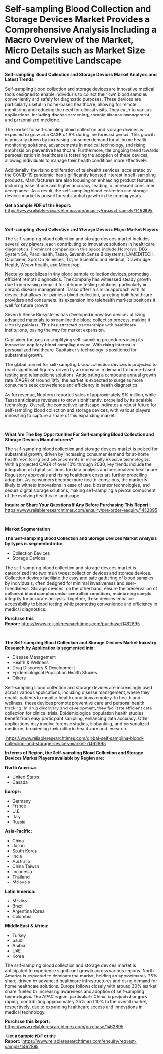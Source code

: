 <p><h1>Self-sampling Blood Collection and Storage Devices Market Provides a Comprehensive Analysis Including a Macro Overview of the Market, Micro Details such as Market Size and Competitive Landscape</h1></p><p><strong>Self-sampling Blood Collection and Storage Devices Market Analysis and Latest Trends</strong></p>
<p><p>Self-sampling blood collection and storage devices are innovative medical tools designed to enable individuals to collect their own blood samples conveniently and safely for diagnostic purposes. These devices are particularly useful in home-based healthcare, allowing for remote monitoring and reducing the need for clinical visits. They cater to various applications, including disease screening, chronic disease management, and personalized medicine.</p><p>The market for self-sampling blood collection and storage devices is expected to grow at a CAGR of 9% during the forecast period. This growth is primarily driven by increasing consumer demand for at-home health monitoring solutions, advancements in medical technology, and rising emphasis on preventive healthcare. Furthermore, the ongoing trend towards personalization in healthcare is fostering the adoption of these devices, allowing individuals to manage their health conditions more effectively.</p><p>Additionally, the rising proliferation of telehealth services, accelerated by the COVID-19 pandemic, has significantly boosted interest in self-sampling products. Manufacturers are also focusing on enhancing product features, including ease of use and higher accuracy, leading to increased consumer acceptance. As a result, the self-sampling blood collection and storage devices market is poised for substantial growth in the coming years.</p></p>
<p><strong>Get a Sample PDF of the Report:&nbsp;</strong> <a href="https://www.reliableresearchtimes.com/enquiry/request-sample/1462895?utm_campaign=3093&utm_medium=2&utm_source=Github&utm_content=ia&utm_term=16042025&utm_id=self-sampling-blood-collection-and-storage-devices">https://www.reliableresearchtimes.com/enquiry/request-sample/1462895</a></p>
<p>&nbsp;</p>
<p><strong>Self-sampling Blood Collection and Storage Devices Major Market Players</strong></p>
<p><p>The self-sampling blood collection and storage devices market includes several key players, each contributing to innovative solutions in healthcare diagnostics. Prominent companies in this space include Neoteryx, DBS System SA, PanoHealth, Tasso, Seventh Sense Biosystems, LAMEDITECH, Capitainer, Spot On Sciences, Trajan Scientific and Medical, Drawbridge Health, Weavr Health, and Microdrop.</p><p>Neoteryx specializes in tiny blood sample collection devices, promoting efficient remote diagnostics. The company has witnessed steady growth due to increasing demand for at-home testing solutions, particularly in chronic disease management. Tasso offers a similar approach with its device that allows for painless blood collection, targeting both healthcare providers and consumers. Its expansion into telehealth markets positions it well for future growth.</p><p>Seventh Sense Biosystems has developed innovative devices utilizing advanced materials to streamline the blood collection process, making it virtually painless. This has attracted partnerships with healthcare institutions, paving the way for market expansion.</p><p>Capitainer focuses on simplifying self-sampling procedures using its innovative capillary blood sampling device. With rising interest in personalized healthcare, Capitainer’s technology is positioned for substantial growth.</p><p>The global market for self-sampling blood collection devices is projected to reach significant figures, driven by an increase in demand for home-based testing and telemedicine solutions. Anticipating a compound annual growth rate (CAGR) of around 10%, the market is expected to surge as more consumers seek convenience and efficiency in health diagnostics.</p><p>As for revenue, Neoteryx reported sales of approximately $10 million, while Tasso anticipates revenues to grow significantly, propelled by its scalable technology. Overall, the competitive landscape indicates a robust future for self-sampling blood collection and storage devices, with various players innovating to capture a share of this expanding market.</p></p>
<p>&nbsp;</p>
<p><strong>What Are The Key Opportunities For Self-sampling Blood Collection and Storage Devices Manufacturers?</strong></p>
<p><p>The self-sampling blood collection and storage devices market is poised for substantial growth, driven by increasing consumer demand for at-home health monitoring and advancements in minimally invasive technologies. With a projected CAGR of over 10% through 2030, key trends include the integration of digital solutions for data analysis and personalized healthcare. Regulatory approvals and rising healthcare costs are further propelling adoption. As consumers become more health-conscious, the market is likely to witness innovations in ease of use, biosensor technologies, and secure digital storage solutions, making self-sampling a pivotal component of the evolving healthcare landscape.</p></p>
<p><strong>Inquire or Share Your Questions If Any Before Purchasing This Report:</strong> <a href="https://www.reliableresearchtimes.com/enquiry/pre-order-enquiry/1462895?utm_campaign=3093&utm_medium=2&utm_source=Github&utm_content=ia&utm_term=16042025&utm_id=self-sampling-blood-collection-and-storage-devices">https://www.reliableresearchtimes.com/enquiry/pre-order-enquiry/1462895</a></p>
<p>&nbsp;</p>
<p><strong>Market Segmentation</strong></p>
<p><strong>The Self-sampling Blood Collection and Storage Devices Market Analysis by types is segmented into:</strong></p>
<p><ul><li>Collection Devices</li><li>Storage Devices</li></ul></p>
<p><p>The self-sampling blood collection and storage devices market is categorized into two main types: collection devices and storage devices. Collection devices facilitate the easy and safe gathering of blood samples by individuals, often designed for minimal invasiveness and user-friendliness. Storage devices, on the other hand, ensure the preservation of collected blood samples under controlled conditions, maintaining sample integrity for accurate analysis. Together, these devices enhance accessibility to blood testing while promoting convenience and efficiency in medical diagnostics.</p></p>
<p><strong>Purchase this Report:&nbsp;</strong><a href="https://www.reliableresearchtimes.com/purchase/1462895?utm_campaign=3093&utm_medium=2&utm_source=Github&utm_content=ia&utm_term=16042025&utm_id=self-sampling-blood-collection-and-storage-devices">https://www.reliableresearchtimes.com/purchase/1462895</a></p>
<p>&nbsp;</p>
<p><strong>The Self-sampling Blood Collection and Storage Devices Market Industry Research by Application is segmented into:</strong></p>
<p><ul><li>Disease Management</li><li>Health & Wellness</li><li>Drug Discovery & Development</li><li>Epidemiological Population Health Studies</li><li>Others</li></ul></p>
<p><p>Self-sampling blood collection and storage devices are increasingly used across various applications, including disease management, where they enable patients to monitor health conditions remotely. In health and wellness, these devices promote preventive care and personal health tracking. In drug discovery and development, they facilitate efficient data collection for clinical trials. Epidemiological population health studies benefit from easy participant sampling, enhancing data accuracy. Other applications may involve forensic studies, biobanking, and personalized medicine, broadening their utility in healthcare and research.</p></p>
<p><a href="https://www.reliableresearchtimes.com/global-self-sampling-blood-collection-and-storage-devices-market-r1462895?utm_campaign=3093&utm_medium=2&utm_source=Github&utm_content=ia&utm_term=16042025&utm_id=self-sampling-blood-collection-and-storage-devices">&nbsp;https://www.reliableresearchtimes.com/global-self-sampling-blood-collection-and-storage-devices-market-r1462895</a></p>
<p><strong>In terms of Region, the Self-sampling Blood Collection and Storage Devices Market Players available by Region are:</strong></p>
<p>
    <p> <strong> North America: </strong>
        <ul>
            <li>United States</li>
            <li>Canada</li>
        </ul>
        </p> 
    <p> <strong> Europe: </strong>
        <ul>
            <li>Germany</li>
            <li>France</li>
            <li>U.K.</li>
            <li>Italy</li>
            <li>Russia</li>
        </ul>
        </p> 
    <p> <strong> Asia-Pacific: </strong>
        <ul>
            <li>China</li>
            <li>Japan</li>
            <li>South Korea</li>
            <li>India</li>
            <li>Australia</li>
            <li>China Taiwan</li>
            <li>Indonesia</li>
            <li>Thailand</li>
            <li>Malaysia</li>
        </ul>
        </p> 
    <p> <strong> Latin America: </strong>
        <ul>
            <li>Mexico</li>
            <li>Brazil</li>
            <li>Argentina Korea</li>
            <li>Colombia</li>
        </ul>
        </p> 
    <p> <strong> Middle East & Africa: </strong>
        <ul>
            <li>Turkey</li>
            <li>Saudi</li>
            <li>Arabia</li>
            <li>UAE</li>
            <li>Korea</li>
        </ul>
    </p>
    </p>
<p><p>The self-sampling blood collection and storage devices market is anticipated to experience significant growth across various regions. North America is expected to dominate the market, holding an approximately 35% share, driven by advanced healthcare infrastructures and rising demand for home healthcare solutions. Europe follows closely with around 30% market share, fueled by increasing awareness and adoption of self-sampling technologies. The APAC region, particularly China, is projected to grow rapidly, contributing approximately 25% and 10% to the overall market, respectively, due to expanding healthcare access and innovations in medical technology.</p></p>
<p><strong>Purchase this Report: </strong><a href="https://www.reliableresearchtimes.com/purchase/1462895?utm_campaign=3093&utm_medium=2&utm_source=Github&utm_content=ia&utm_term=16042025&utm_id=self-sampling-blood-collection-and-storage-devices">https://www.reliableresearchtimes.com/purchase/1462895</a></p>
<p>&nbsp;<strong>Get a Sample PDF of the Report:&nbsp;&nbsp;</strong><a href="https://www.reliableresearchtimes.com/enquiry/request-sample/1462895?utm_campaign=3093&utm_medium=2&utm_source=Github&utm_content=ia&utm_term=16042025&utm_id=self-sampling-blood-collection-and-storage-devices">https://www.reliableresearchtimes.com/enquiry/request-sample/1462895</a></p>
<p><strong></strong></p>
<p><p></p><p></p><p></p></p>